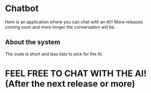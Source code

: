 # Chatbot
Here is an application where you can chat with an AI!! More releases coming soon and more longer the conversation will be.

## About the system
The code is short and less lists to pick for the AI.

# FEEL FREE TO CHAT WITH THE AI! (After the next release or more)
